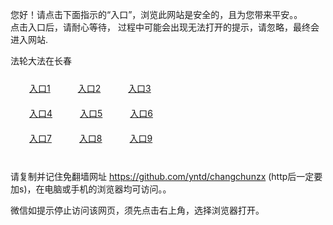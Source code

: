 您好！请点击下面指示的“入口”，浏览此网站是安全的，且为您带来平安。。 <br/>
点击入口后，请耐心等待， 过程中可能会出现无法打开的提示，请忽略，最终会进入网站. </br>

法轮大法在长春<br/>
<div style="padding:10px"><a style="margin:20px" target="_blank" href="https://duo2mz7rf2lmr.cloudfront.net/2Qpsp?rcmyqhb" id="ccLink1" rel="nofollow">入口1</a> <a target="_blank" style="margin:20px" href="https://d2hqb0rqk628hu.cloudfront.net/2Qpsp?aiokobj" id="ccLink2" rel="nofollow">入口2</a> <a style="margin:20px" target="_blank" href="https://d2k5dybbf46g69.cloudfront.net/2Qpsp?ybvqg" id="ccLink3" rel="nofollow">入口3</a></div>

<div style="padding:10px" ><a style="margin:20px" target="_blank" href="https://duo2mz7rf2lmr.cloudfront.net/2Qpsp?rcmyqhb" id="ccLink4" rel="nofollow">入口4</a> <a style="margin:20px" href="https://d2hqb0rqk628hu.cloudfront.net/2Qpsp?aiokobj" target="_blank" id="ccLink5" rel="nofollow">入口5</a> <a style="margin:20px" href="https://d2k5dybbf46g69.cloudfront.net/2Qpsp?ybvqg" target="_blank" id="ccLink6" rel="nofollow">入口6</a></div>

<div style="padding:10px"><a style="margin:20px" target="_blank" href="https://duo2mz7rf2lmr.cloudfront.net/2Qpsp?rcmyqhb" id="ccLink7" rel="nofollow">入口7</a> <a style="margin:20px" href="https://d2hqb0rqk628hu.cloudfront.net/2Qpsp?aiokobj" target="_blank" id="ccLink8" rel="nofollow">入口8</a> <a style="margin:20px" target="_blank" href="https://d2k5dybbf46g69.cloudfront.net/2Qpsp?ybvqg" id="ccLink9" rel="nofollow">入口9</a></div>

<br/>



请复制并记住免翻墙网址 https://github.com/yntd/changchunzx (http后一定要加s)，在电脑或手机的浏览器均可访问。。<br/>

微信如提示停止访问该网页，须先点击右上角，选择浏览器打开。
